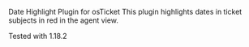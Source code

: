 Date Highlight Plugin for osTicket
This plugin highlights dates in ticket subjects in red in the agent view.

Tested with 1.18.2